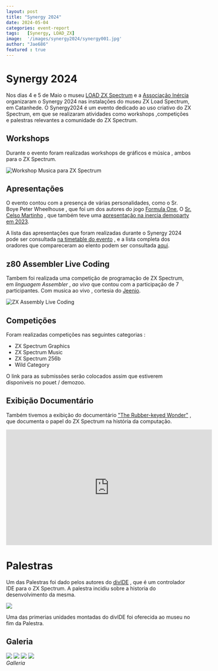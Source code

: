 ```yaml
---
layout: post
title: "Synergy 2024"
date: 2024-05-04
categories: event-report
tags:   [Synergy, LOAD_ZX]
image:  '/images/synergy2024/synergy001.jpg'
author: "Jae686"
featured : true
---
```


# Synergy 2024

Nos dias 4 e 5 de Maio o museu [LOAD ZX Spectrum](https://loadzx.com/) e a [Associação Inércia](https://inercia.pt) organizaram o Synergy 2024  nas instalações do museu ZX Load Spectrum, em Catanhede.
O Synergy2024 é um evento dedicado ao uso criativo do ZX Spectrum, em que se realizaram atividades como workshops ,competições e palestras relevantes a comunidade do ZX Spectrum.

## Workshops

Durante o evento foram realizadas workshops de gráficos e música , ambos para o ZX Spectrum.

![Workshop Musica para ZX Spectrum](/images/synergy2024/synergy002.jpg)

## Apresentações

O evento contou com a presença de várias personalidades, como o Sr. Boye Peter Wheelhouse , que foi um dos autores do jogo [Formula One](https://www.mobygames.com/game/15262/formula-one/), O [Sr. Celso Martinho](https://celso.io/) , que também teve uma [apresentação na inercia demoparty em 2023](https://youtu.be/gwIBO4F0oFA?si=ocAKjTJ-A2e-7Cec).


A lista das apresentações que foram realizadas durante o Synergy 2024 pode ser consultada [na timetable do evento](https://synergy2024.inercia.pt/index.php?page=Timetable) , e a lista completa dos oradores que compareceram ao elento podem ser consultada [aqui](https://synergy2024.inercia.pt/index.php?page=Guests).

## z80 Assembler Live Coding

Tambem foi realizada uma competição de programação de ZX Spectrum, em *linguagem Assembler* , *ao vivo* que contou com a participação de 7 participantes.
Com musica ao vivo , cortesia do [Jeenio](https://demozoo.org/sceners/3048/).

![ZX Assembly Live Coding](/images/synergy2024/zx80_assembly_live_coding.png)

## Competições

Foram realizadas competições nas seguintes categorias : 
* ZX Spectrum Graphics
* ZX Spectrum Music
* ZX Spectrum 256b
* Wild Category

O link para as submissões serão colocados assim que estiverem disponiveis no pouet / demozoo.

## Exibição Documentário 

Também tivemos a exibição do documentário ["The Rubber-keyed Wonder"](https://www.kickstarter.com/projects/gamingchronicles/the-rubber-keyed-wonder-40-years-of-the-zx-spectrum) , que documenta o papel do ZX Spectrum na história da computação.


<iframe width="560" height="315" src="https://www.youtube.com/embed/OQulLuguKq0?si=492FFReuicfdWdpF" title="YouTube video player" frameborder="0" allow="accelerometer; autoplay; clipboard-write; encrypted-media; gyroscope; picture-in-picture; web-share" referrerpolicy="strict-origin-when-cross-origin" allowfullscreen></iframe>


# Palestras

Um das Palestras foi dado pelos autores do [divIDE](https://divide.cz/?x=manual) , que é um controlador IDE para o ZX Spectrum. A palestra incidiu sobre a historia do desenvolvimento da mesma.

![](/images/synergy2024/divide_001.png)

Uma das primerias unidades montadas do divIDE foi oferecida ao museu no fim da Palestra.

## Galeria

<div class="gallery-box">
    <div class="gallery">
            <img src="/images/synergy2024/synergy003.jpg">
            <img src="/images/synergy2024/synergy004.jpg">
            <img src="/images/synergy2024/synergy005.jpg">
            <img src="/images/synergy2024/synergy006.jpg">
        </div>
        <em>Galleria</em>
</div>